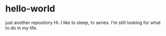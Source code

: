 # hello-world
just another repository
Hi. I like to sleep, tv series. I'm still looking for what to do in my life.
